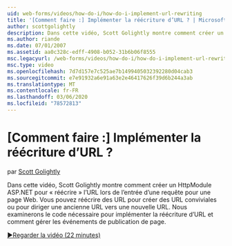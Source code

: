 ```yaml
---
uid: web-forms/videos/how-do-i/how-do-i-implement-url-rewriting
title: '[Comment faire :] Implémenter la réécriture d’URL ? | Microsoft Docs'
author: scottgolightly
description: Dans cette vidéo, Scott Golightly montre comment créer un HttpModule ASP.NET pour « réécrire » l’URL lors de l’entrée d’une requête pour une page Web. Vous souhaiterez peut-être réécrire...
ms.author: riande
ms.date: 07/01/2007
ms.assetid: aa0c328c-edff-4908-b052-31b6b06f8555
msc.legacyurl: /web-forms/videos/how-do-i/how-do-i-implement-url-rewriting
msc.type: video
ms.openlocfilehash: 7d7d157e7c525ae7b1499405032392280d04cab3
ms.sourcegitcommit: e7e91932a6e91a63e2e46417626f39d6b244a3ab
ms.translationtype: MT
ms.contentlocale: fr-FR
ms.lasthandoff: 03/06/2020
ms.locfileid: "78572813"
---
```

# <a name="how-do-i-implement-url-rewriting"></a>[Comment faire :] Implémenter la réécriture d’URL ?

par [Scott Golightly](https://github.com/scottgolightly)

Dans cette vidéo, Scott Golightly montre comment créer un HttpModule ASP.NET pour « réécrire » l’URL lors de l’entrée d’une requête pour une page Web. Vous pouvez réécrire des URL pour créer des URL conviviales ou pour diriger une ancienne URL vers une nouvelle URL. Nous examinerons le code nécessaire pour implémenter la réécriture d’URL et comment gérer les événements de publication de page.

[&#9654;Regarder la vidéo (22 minutes)](https://channel9.msdn.com/Blogs/ASP-NET-Site-Videos/how-do-i-implement-url-rewriting)
